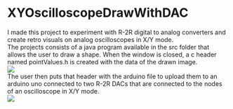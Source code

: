 # XYOscilloscopeDrawWithDAC
I made this project to experiment with R-2R digital to analog converters and create retro visuals on analog oscilloscopes in X/Y mode.<br>
The projects consists of a java program available in the src folder that allows the user to draw a shape. When the window is closed, a c header named pointValues.h is created with the data of the drawn image.<br>
![](https://github.com/zpell057/XYOscilloscopeDrawWithDAC/blob/main/softwareDemo.gif)
<br>
The user then puts that header with the arduino file to upload them to an arduino uno connected to two R-2R DACs that are connected to the nodes of an oscilloscope in X/Y mode.<br>
![](https://github.com/zpell057/XYOscilloscopeDrawWithDAC/blob/main/videoDemo.gif)
